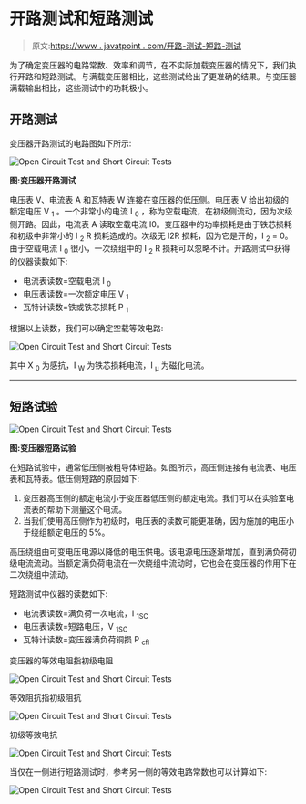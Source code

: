 # 开路测试和短路测试

> 原文:[https://www . javatpoint . com/开路-测试-短路-测试](https://www.javatpoint.com/open-circuit-test-and-short-circuit-tests)

为了确定变压器的电路常数、效率和调节，在不实际加载变压器的情况下，我们执行开路和短路测试。与满载变压器相比，这些测试给出了更准确的结果。与变压器满载输出相比，这些测试中的功耗极小。

## 开路测试

变压器开路测试的电路图如下所示:

![Open Circuit Test and Short Circuit Tests](../Images/83e83572460fe31044329cc76ea80d78.png)

**图:变压器开路测试**

电压表 V、电流表 A 和瓦特表 W 连接在变压器的低压侧。电压表 V 给出初级的额定电压 V <sub>1</sub> 。一个非常小的电流 I <sub>0</sub> ，称为空载电流，在初级侧流动，因为次级侧开路。因此，电流表 A 读取空载电流 I0。变压器中的功率损耗是由于铁芯损耗和初级中非常小的 I <sub>2</sub> R 损耗造成的。次级无 I2R 损耗，因为它是开的，I <sub>2</sub> = 0。由于空载电流 I <sub>0</sub> 很小，一次绕组中的 I <sub>2</sub> R 损耗可以忽略不计。开路测试中获得的仪器读数如下:

*   电流表读数=空载电流 I <sub>0</sub>
*   电压表读数=一次额定电压 V <sub>1</sub>
*   瓦特计读数=铁或铁芯损耗 P <sub>1</sub>

根据以上读数，我们可以确定空载等效电路:

![Open Circuit Test and Short Circuit Tests](../Images/ba13c1d29361c9e7fd35dd43410dbcf3.png)

其中 X <sub>0</sub> 为感抗，I <sub>W</sub> 为铁芯损耗电流，I <sub>μ</sub> 为磁化电流。

* * *

## 短路试验

![Open Circuit Test and Short Circuit Tests](../Images/dfc9e8ca38f3a5df56406c0fb26d7447.png)

**图:变压器短路试验**

在短路试验中，通常低压侧被粗导体短路。如图所示，高压侧连接有电流表、电压表和瓦特表。低压侧短路的原因如下:

1.  变压器高压侧的额定电流小于变压器低压侧的额定电流。我们可以在实验室电流表的帮助下测量这个电流。
2.  当我们使用高压侧作为初级时，电压表的读数可能更准确，因为施加的电压小于绕组额定电压的 5%。

高压绕组由可变电压电源以降低的电压供电。该电源电压逐渐增加，直到满负荷初级电流流动。当额定满负荷电流在一次绕组中流动时，它也会在变压器的作用下在二次绕组中流动。

短路测试中仪器的读数如下:

*   电流表读数=满负荷一次电流，I <sub>1SC</sub>
*   电压表读数=短路电压，V <sub>1SC</sub>
*   瓦特计读数=变压器满负荷铜损 P <sub>cfl</sub>

变压器的等效电阻指初级电阻

![Open Circuit Test and Short Circuit Tests](../Images/9866965b12f8165adaad3054ce5a5464.png)

等效阻抗指初级阻抗

![Open Circuit Test and Short Circuit Tests](../Images/aca4b6e2bf2fc21b6ec15118780b13fb.png)

初级等效电抗

![Open Circuit Test and Short Circuit Tests](../Images/42ad5aa55a0301d19f3e855078031865.png)

当仅在一侧进行短路测试时，参考另一侧的等效电路常数也可以计算如下:

![Open Circuit Test and Short Circuit Tests](../Images/ebc8aa07640af6ac224170a0a02fc7fe.png)